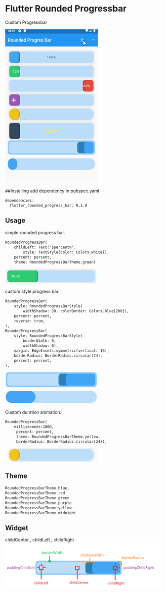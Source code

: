 # Flutter Rounded Progressbar
Custom Progressbar

![Screenshot](screenshot/a1.gif)

##Installing
add dependency in pubspec.yaml
```
dependencies:
  flutter_rounded_progress_bar: 0.1.0
```

## Usage
simple rounded progress bar.
```
RoundedProgressBar(
    childLeft: Text("$percent%",
        style: TextStyle(color: Colors.white)),
    percent: percent,
    theme: RoundedProgressBarTheme.green)
```
![Screenshot](screenshot/1.png)

custom style progress bar.
```
RoundedProgressBar(
    style: RoundedProgressBarStyle(
        widthShadow: 30, colorBorder: Colors.blue[200]),
    percent: percent,
    reverse: true,
),
RoundedProgressBar(
    style: RoundedProgressBarStyle(
        borderWidth: 0, 
        widthShadow: 0),
    margin: EdgeInsets.symmetric(vertical: 16),
    borderRadius: BorderRadius.circular(24),
    percent: percent,
),       
```
![Screenshot](screenshot/3.png)

Custom duration animation.
```
RoundedProgressBar(
    milliseconds:1000,
     percent: percent,
     theme: RoundedProgressBarTheme.yellow,
     borderRadius: BorderRadius.circular(24)),
```
![Screenshot](screenshot/a2.gif)


## Theme
```
RoundedProgressBarTheme.blue, 
RoundedProgressBarTheme.red
RoundedProgressBarTheme.green
RoundedProgressBarTheme.purple
RoundedProgressBarTheme.yellow 
RoundedProgressBarTheme.midnight
```

## Widget
childCenter , childLeft , childRight 
![Screenshot](screenshot/2.png)
